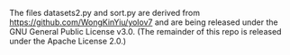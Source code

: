 The files datasets2.py and sort.py are derived from https://github.com/WongKinYiu/yolov7 and are being released under the GNU General Public License v3.0.  (The remainder of this repo is released under the Apache License 2.0.)
